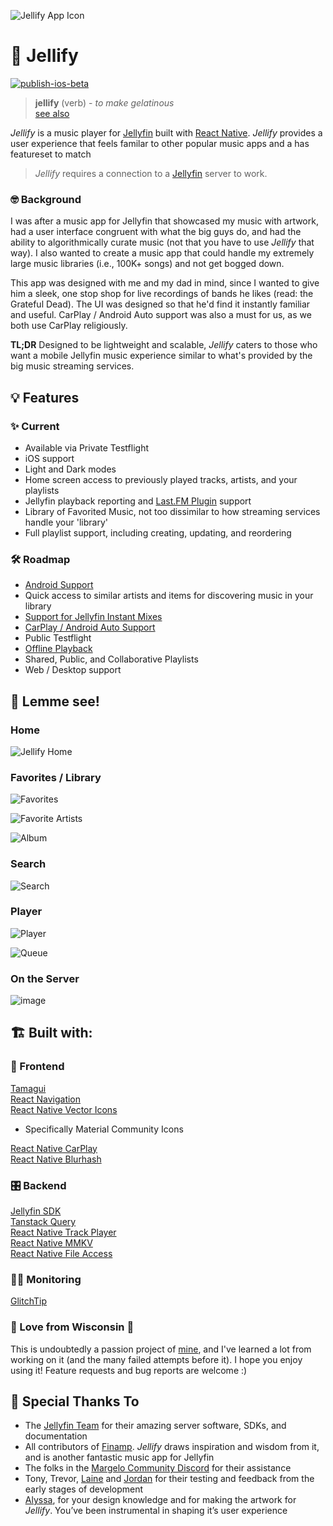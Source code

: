 ![Jellify App Icon](assets/icon_dark_60pt_3x.png)
# 🪼 Jellify

[![publish-ios-beta](https://github.com/anultravioletaurora/Jellify/actions/workflows/publish-ios-beta.yml/badge.svg)](https://github.com/anultravioletaurora/Jellify/actions/workflows/publish-ios-beta.yml)

> **jellify** (verb) - *to make gelatinous* <br>
[see also](https://www.merriam-webster.com/dictionary/jellify)

*Jellify* is a music player for [Jellyfin](https://jellyfin.org/) built with [React Native](https://reactnative.dev/). *Jellify* provides a user experience that feels familar to other popular music apps and a has featureset to match

> *Jellify* requires a connection to a [Jellyfin](https://jellyfin.org/) server to work.

### 🤓 Background
I was after a music app for Jellyfin that showcased my music with artwork, had a user interface congruent with what the big guys do, and had the ability to algorithmically curate music (not that you have to use *Jellify* that way). I also wanted to create a music app that could handle my extremely large music libraries (i.e., 100K+ songs) and not get bogged down. 

This app was designed with me and my dad in mind, since I wanted to give him a sleek, one stop shop for live recordings of bands he likes (read: the Grateful Dead). The UI was designed so that he'd find it instantly familiar and useful. CarPlay / Android Auto support was also a must for us, as we both use CarPlay religiously. 

**TL;DR** Designed to be lightweight and scalable, *Jellify* caters to those who want a mobile Jellyfin music experience similar to what's provided by the big music streaming services. 

## 💡 Features
### ✨ Current
- Available via Private Testflight
- iOS support
- Light and Dark modes
- Home screen access to previously played tracks, artists, and your playlists
- Jellyfin playback reporting and [Last.FM Plugin](https://github.com/jesseward/jellyfin-plugin-lastfm) support
- Library of Favorited Music, not too dissimilar to how streaming services handle your 'library'
- Full playlist support, including creating, updating, and reordering

### 🛠 Roadmap
- [Android Support](https://github.com/anultravioletaurora/Jellify/issues/54)
- Quick access to similar artists and items for discovering music in your library
- [Support for Jellyfin Instant Mixes](https://github.com/anultravioletaurora/Jellify/issues/50)
- [CarPlay / Android Auto Support](https://github.com/anultravioletaurora/Jellify/issues/5)
- Public Testflight
- [Offline Playback](https://github.com/anultravioletaurora/Jellify/issues/10)
- Shared, Public, and Collaborative Playlists
- Web / Desktop support

## 👀 Lemme see!
### Home
![Jellify Home](screenshots/home.png)

### Favorites / Library
![Favorites](screenshots/favorites.png)

![Favorite Artists](screenshots/favorite_artists.png)

![Album](screenshots/album.png)

### Search
![Search](screenshots/search.png)

### Player
![Player](screenshots/player.png)

![Queue](screenshots/player_queue.png)

### On the Server
![image](https://github.com/user-attachments/assets/741884a2-b9b7-4081-b3a0-6655d08071dc)


## 🏗 Built with:
### 🎨 Frontend
[Tamagui](https://tamagui.dev/)\
[React Navigation](https://reactnavigation.org/)\
[React Native Vector Icons](https://github.com/oblador/react-native-vector-icons)
- Specifically Material Community Icons

[React Native CarPlay](https://github.com/birkir/react-native-carplay)\
[React Native Blurhash](https://github.com/mrousavy/react-native-blurhash)

### 🎛️ Backend
[Jellyfin SDK](https://typescript-sdk.jellyfin.org/)\
[Tanstack Query](https://tanstack.com/query/latest/docs/framework/react/react-native)\
[React Native Track Player](https://github.com/doublesymmetry/react-native-track-player)\
[React Native MMKV](https://github.com/mrousavy/react-native-mmkv)\
[React Native File Access](https://github.com/alpha0010/react-native-file-access)

### 👩‍💻 Monitoring
[GlitchTip](https://glitchtip.com/)

### 💜 Love from Wisconsin 🧀
This is undoubtedly a passion project of [mine](https://github.com/anultravioletaurora), and I've learned a lot from working on it (and the many failed attempts before it). I hope you enjoy using it! Feature requests and bug reports are welcome :)


## 🙏 Special Thanks To
- The [Jellyfin Team](https://jellyfin.org/) for their amazing server software, SDKs, and documentation
- All contributors of [Finamp](https://github.com/jmshrv/finamp). *Jellify* draws inspiration and wisdom from it, and is another fantastic music app for Jellyfin
- The folks in the [Margelo Community Discord](https://discord.com/invite/6CSHz2qAvA) for their assistance
- Tony, Trevor, [Laine](https://github.com/lainie-ftw) and [Jordan](https://github.com/jordanbleu) for their testing and feedback from the early stages of development
- [Alyssa](https://www.instagram.com/uhh.lyssarae?igsh=MTRmczExempnbjBwZw==), for your design knowledge and for making the artwork for *Jellify*. You’ve been instrumental in shaping it’s user experience
